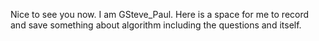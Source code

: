 Nice to see you now.
I am GSteve_Paul.
Here is a space for me to record and save something about algorithm including the questions and itself.
